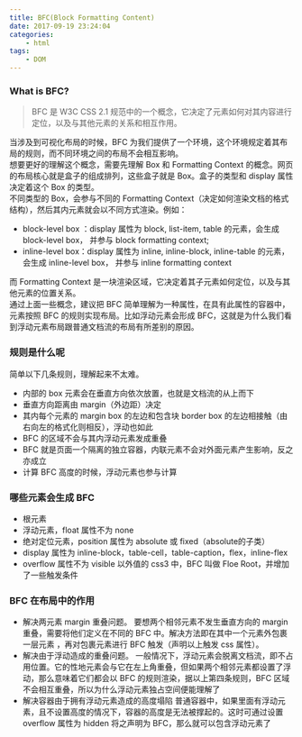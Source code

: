 ```yaml
---
title: BFC(Block Formatting Content)
date: 2017-09-19 23:24:04
categories:
    - html
tags:
    - DOM
---
```

### What is BFC?
> BFC 是 W3C CSS 2.1 规范中的一个概念，它决定了元素如何对其内容进行定位，以及与其他元素的关系和相互作用。  

当涉及到可视化布局的时候，BFC 为我们提供了一个环境，这个环境规定着其布局的规则，而不同环境之间的布局不会相互影响。  
想要更好的理解这个概念，需要先理解 Box 和 Formatting Context 的概念。网页的布局核心就是盒子的组成排列，这些盒子就是 Box。盒子的类型和 display 属性决定着这个 Box 的类型。  
不同类型的 Box，会参与不同的 Formatting Context（决定如何渲染文档的格式结构），然后其内元素就会以不同方式渲染。例如：
* block-level box ：display 属性为 block, list-item, table 的元素，会生成 block-level box，
    并参与 block formatting context;
* inline-level box：display 属性为 inline, inline-block, inline-table 的元素，会生成 inline-level box，
    并参与 inline formatting context

而 Formatting Context 是一块渲染区域，它决定着其子元素如何定位，以及与其他元素的位置关系。  
通过上面一些概念，建议把 BFC 简单理解为一种属性，在具有此属性的容器中，元素按照 BFC 的规则实现布局。比如浮动元素会形成 BFC，这就是为什么我们看到浮动元素布局跟普通文档流的布局有所差别的原因。
<!-- more -->
### 规则是什么呢
简单以下几条规则，理解起来不太难。  
* 内部的 box 元素会在垂直方向依次放置，也就是文档流的从上而下
* 垂直方向距离由 margin（外边距）决定
* 其内每个元素的 margin box 的左边和包含块 border box 的左边相接触（由右向左的格式化则相反），浮动也如此
* BFC 的区域不会与其内浮动元素发成重叠
* BFC 就是页面一个隔离的独立容器，内联元素不会对外面元素产生影响，反之亦成立
* 计算 BFC 高度的时候，浮动元素也参与计算

### 哪些元素会生成 BFC
* 根元素
* 浮动元素，float 属性不为 none
* 绝对定位元素，position 属性为 absolute 或 fixed（absolute的子类）
* display 属性为 inline-block，table-cell，table-caption，flex，inline-flex
* overflow 属性不为 visible 以外值的 css3 中，BFC 叫做 Floe Root，并增加了一些触发条件

### BFC 在布局中的作用
* 解决两元素 margin 重叠问题。
    要想两个相邻元素不发生垂直方向的 margin 重叠，需要将他们定义在不同的 BFC 中。解决方法即在其中一个元素外包裹一层元素
    ，再对包裹元素进行 BFC 触发（声明以上触发 css 属性）。
* 解决由于浮动造成的重叠问题。
    一般情况下，浮动元素会脱离文档流，即不占用位置。它的性地元素会与它在左上角重叠，但如果两个相邻元素都设置了浮动，那么意味着它们都会以 BFC 的规则渲染，据以上第四条规则，BFC 区域不会相互重叠，所以为什么浮动元素独占空间便能理解了
* 解决容器由于拥有浮动元素造成的高度塌陷
    普通容器中，如果里面有浮动元素，且不设置高度的情况下，容器的高度是无法被撑起的。这时可通过设置 overflow 属性为 hidden 将之声明为 BFC，那么就可以包含浮动元素了
